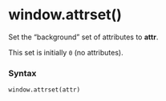 # window.attrset()

Set the “background” set of attributes to **attr**.

This set is initially `0` (no attributes).

### Syntax

```python
window.attrset(attr)
```